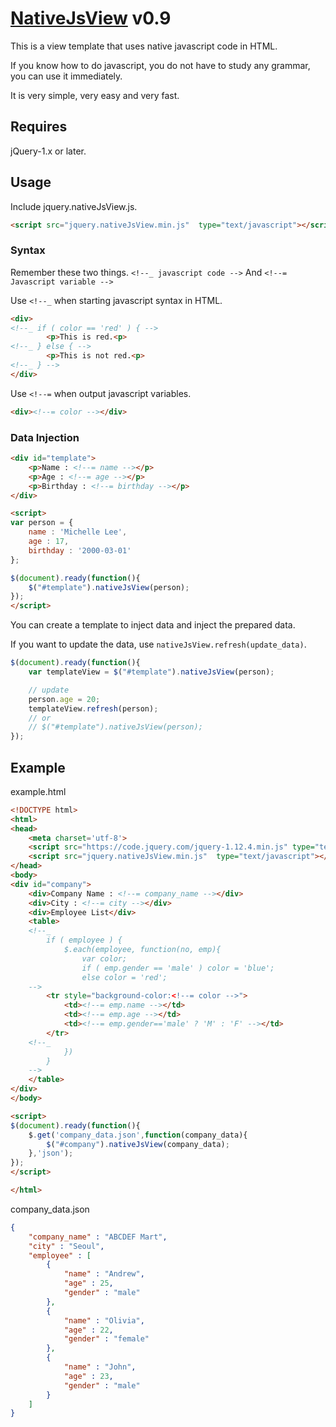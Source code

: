 # [NativeJsView](https://github.com/devSonicgirl/nativeJsView) v0.9

This is a view template that uses native javascript code in HTML.

If you know how to do javascript, you do not have to study any grammar, you can use it immediately.

It is very simple, very easy and very fast.

## Requires
jQuery-1.x or later.

## Usage
Include jquery.nativeJsView.js.
````html
<script src="jquery.nativeJsView.min.js"  type="text/javascript"></script>
````

### Syntax

Remember these two things. `<!--_ javascript code -->` And `<!--= Javascript variable -->`

Use `<!--_` when starting javascript syntax in HTML.
````html
<div>
<!--_ if ( color == 'red' ) { -->
        <p>This is red.<p>
<!--_ } else { -->
        <p>This is not red.<p>
<!--_ } -->
</div>
````

Use `<!--=` when output javascript variables.
````html
<div><!--= color --></div>
````

### Data Injection
````html
<div id="template">
    <p>Name : <!--= name --></p>
    <p>Age : <!--= age --></p>
    <p>Birthday : <!--= birthday --></p>
</div>

<script>
var person = {
    name : 'Michelle Lee',
    age : 17,
    birthday : '2000-03-01'
};

$(document).ready(function(){
    $("#template").nativeJsView(person);
});
</script>
````
You can create a template to inject data and inject the prepared data.

If you want to update the data, use `nativeJsView.refresh(update_data)`.


````javascript
$(document).ready(function(){
    var templateView = $("#template").nativeJsView(person);

    // update
    person.age = 20;
    templateView.refresh(person);
    // or
    // $("#template").nativeJsView(person);
});
````

## Example
example.html
````html
<!DOCTYPE html>
<html>
<head>
    <meta charset='utf-8'>
    <script src="https://code.jquery.com/jquery-1.12.4.min.js" type="text/javascript"></script>
    <script src="jquery.nativeJsView.min.js"  type="text/javascript"></script>
</head>
<body>
<div id="company">    
    <div>Company Name : <!--= company_name --></div>
    <div>City : <!--= city --></div>
    <div>Employee List</div>
    <table>
    <!--_
        if ( employee ) {
            $.each(employee, function(no, emp){
                var color;
                if ( emp.gender == 'male' ) color = 'blue';
                else color = 'red';
    -->
        <tr style="background-color:<!--= color -->">
            <td><!--= emp.name --></td>
            <td><!--= emp.age --></td>
            <td><!--= emp.gender=='male' ? 'M' : 'F' --></td>
        </tr>
    <!--_
            })
        }
    -->
    </table>
</div>    
</body>

<script>
$(document).ready(function(){
    $.get('company_data.json',function(company_data){
        $("#company").nativeJsView(company_data);
    },'json');
});
</script>

</html>    
````

company_data.json
````json
{
    "company_name" : "ABCDEF Mart",
    "city" : "Seoul",
    "employee" : [
        {
            "name" : "Andrew",
            "age" : 25,
            "gender" : "male"
        },
        {
            "name" : "Olivia",
            "age" : 22,
            "gender" : "female"
        },
        {
            "name" : "John",
            "age" : 23,
            "gender" : "male"
        }
    ]
}
````
